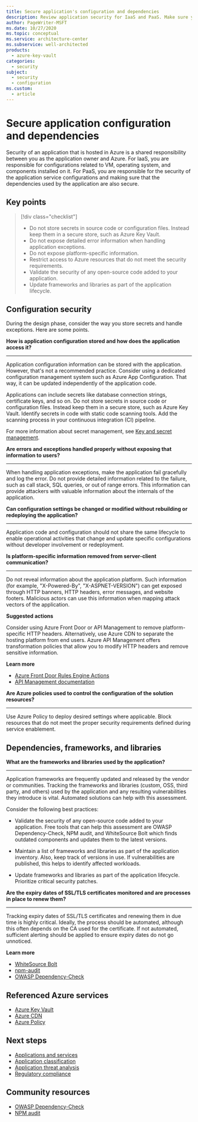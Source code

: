 ```yaml
---
title: Secure application's configuration and dependencies
description: Review application security for IaaS and PaaS. Make sure your configuration is secure. Also check the dependencies, frameworks, and libraries.
author: PageWriter-MSFT
ms.date: 10/27/2020
ms.topic: conceptual
ms.service: architecture-center
ms.subservice: well-architected
products:
  - azure-key-vault
categories: 
  - security
subject:
  - security
  - configuration
ms.custom:
  - article
---
```


# Secure application configuration and dependencies

Security of an application that is hosted in Azure is a shared responsibility between you as the application owner and Azure. For IaaS, you are responsible for configurations related to VM, operating system, and components installed on it. For PaaS, you are responsible for the security of the application service configurations and making sure that the dependencies used by the application are also secure.

## Key points
> [!div class="checklist"]
>- Do not store secrets in source code or configuration files. Instead keep them in a secure store, such as Azure Key Vault.
>- Do not expose detailed error information when handling application exceptions.
>- Do not expose platform-specific information.
>- Restrict access to Azure resources that do not meet the security requirements.
>- Validate the security of any open-source code added to your application.
>- Update frameworks and libraries as part of the application lifecycle. 

## Configuration security

During the design phase, consider the way you store secrets and handle exceptions. Here are some points.

<a id="secrets">**How is application configuration stored and how does the application access it?**</a>
***

Application configuration information can be stored with the application. However, that's not a recommended practice. Consider using a dedicated configuration management system such as Azure App Configuration. That way, it can be updated independently of the application code.

Applications can include secrets like database connection strings, certificate keys, and so on. Do not store secrets in source code or configuration files. Instead keep them in a secure store, such as Azure Key Vault. Identify secrets in code with static code scanning tools. Add the scanning process in your continuous integration (CI) pipeline.

For more information about secret management, see [Key and secret management](design-storage-keys.md).


**Are errors and exceptions handled properly without exposing that information to users?**
***

When handling application exceptions, make the application fail gracefully and log the error. Do not provide detailed information related to the failure, such as call stack, SQL queries, or out of range errors. This information can provide attackers with valuable information about the internals of the application.

<a id="config-change">**Can configuration settings be changed or modified without rebuilding or redeploying the application?**</a>
***

Application code and configuration should not share the same lifecycle to enable operational activities that change and update specific configurations without developer involvement or redeployment.

**Is platform-specific information removed from server-client communication?**
***

Do not reveal information about the application platform. Such information (for example, "X-Powered-By", "X-ASPNET-VERSION") can get exposed through HTTP banners, HTTP headers, error messages, and website footers. Malicious actors can use this information when mapping attack vectors of the application.

**Suggested actions**

Consider using Azure Front Door or API Management to remove platform-specific HTTP headers. Alternatively, use Azure CDN to separate the hosting platform from end users. Azure API Management offers transformation policies that allow you to modify HTTP headers and remove sensitive information.

**Learn more**

- [Azure Front Door Rules Engine Actions](/azure/frontdoor/front-door-rules-engine-actions)
- [API Management documentation](/azure/api-management/)

**Are Azure policies used to control the configuration of the solution resources?**
***

Use Azure Policy to deploy desired settings where applicable. Block resources that do not meet the proper security requirements defined during service enablement.

## Dependencies, frameworks, and libraries

**What are the frameworks and libraries used by the application?**
***

Application frameworks are frequently updated and released by the vendor or communities. Tracking the frameworks and libraries (custom, OSS, third party, and others) used by the application and any resulting vulnerabilities they introduce is vital. Automated solutions can help with this assessment.

Consider the following best practices:

- Validate the security of any open-source code added to your application. Free tools that can help this assessment are OWASP Dependency-Check, NPM audit, and WhiteSource Bolt which finds outdated components and updates them to the latest versions.

- Maintain a list of frameworks and libraries as part of the application inventory. Also, keep track of versions in use. If vulnerabilities are published, this helps to identify affected workloads.

- Update frameworks and libraries as part of the application lifecycle. Prioritize critical security patches.

<a id="SSL">**Are the expiry dates of SSL/TLS certificates monitored and are processes in place to renew them?**</a>
***

Tracking expiry dates of SSL/TLS certificates and renewing them in due time is highly critical. Ideally, the process should be automated, although this often depends on the CA used for the certificate. If not automated, sufficient alerting should be applied to ensure expiry dates do not go unnoticed.

**Learn more**

- [WhiteSource Bolt](https://bolt.whitesourcesoftware.com/)
- [npm-audit](https://docs.npmjs.com/cli/audit)
- [OWASP Dependency-Check](https://owasp.org/www-project-dependency-check/)


## Referenced Azure services

- [Azure Key Vault](/azure/key-vault/general/overview)
- [Azure CDN](/azure/cdn/cdn-features)
- [Azure Policy](/azure/governance/policy/overview)


## Next steps

- [Applications and services](design-apps-services.md)
- [Application classification](design-apps-considerations.md)
- [Application threat analysis](design-threat-model.md)
- [Regulatory compliance](design-regulatory-compliance.md)

## Community resources

- [OWASP Dependency-Check](https://owasp.org/www-project-dependency-check/)
- [NPM audit](https://docs.npmjs.com/cli/audit)